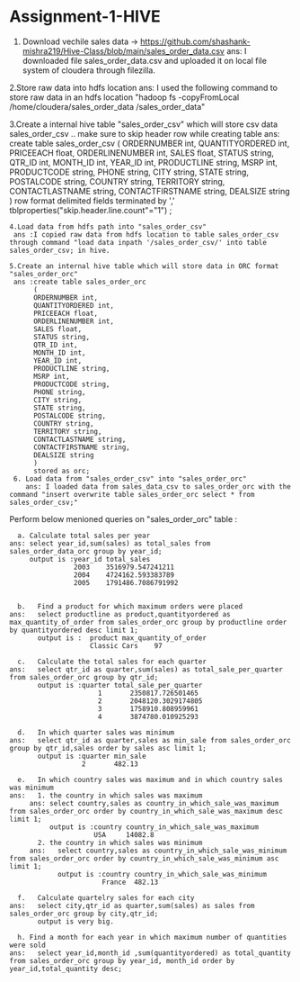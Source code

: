 # Assignment-1-HIVE
1.  Download vechile sales data -> https://github.com/shashank-mishra219/Hive-Class/blob/main/sales_order_data.csv
  ans: I downloaded file sales_order_data.csv and uploaded it on local file system of cloudera through filezilla.



2.Store raw data into hdfs location
  ans:  I used the following command to store raw data in an hdfs location "hadoop fs -copyFromLocal /home/cloudera/sales_order_data /sales_order_data"



3.Create a internal hive table "sales_order_csv" which will store csv data sales_order_csv .. make sure to skip header row while creating table
  ans:
       create table sales_order_csv
       (
       ORDERNUMBER int,
       QUANTITYORDERED int,
       PRICEEACH float,
       ORDERLINENUMBER int,
       SALES float,
       STATUS string,
       QTR_ID int,
       MONTH_ID int,
       YEAR_ID int,
       PRODUCTLINE string,
       MSRP int,
       PRODUCTCODE string,
       PHONE string,
       CITY string,
       STATE string,
       POSTALCODE string,
       COUNTRY string,
       TERRITORY string,
       CONTACTLASTNAME string,
       CONTACTFIRSTNAME string,
       DEALSIZE string
       )
      row format delimited
      fields terminated by ',' 
      tblproperties("skip.header.line.count"="1")
      ;


    4.Load data from hdfs path into "sales_order_csv" 
     ans :I copied raw data from hdfs location to table sales_order_csv through command "load data inpath '/sales_order_csv/' into table sales_order_csv; in hive.

    5.Create an internal hive table which will store data in ORC format "sales_order_orc"
     ans :create table sales_order_orc
          (
          ORDERNUMBER int,
          QUANTITYORDERED int,
          PRICEEACH float,
          ORDERLINENUMBER int,
          SALES float,
          STATUS string,
          QTR_ID int,
          MONTH_ID int,
          YEAR_ID int,
          PRODUCTLINE string,
          MSRP int,
          PRODUCTCODE string,
          PHONE string,
          CITY string,
          STATE string,
          POSTALCODE string,
          COUNTRY string,
          TERRITORY string,
          CONTACTLASTNAME string,
          CONTACTFIRSTNAME string,
          DEALSIZE string
          )
          stored as orc;
     6. Load data from "sales_order_csv" into "sales_order_orc"
        ans: I loaded data from sales_data_csv to sales_order_orc with the command "insert overwrite table sales_order_orc select * from sales_order_csv;"

 Perform below menioned queries on "sales_order_orc" table :


      a. Calculate total sales per year
    ans: select year_id,sum(sales) as total_sales from sales_order_data_orc group by year_id;
         output is :year_id total_sales
                    2003    3516979.547241211
                    2004    4724162.593383789
                    2005    1791486.7086791992

                       
      b.   Find a product for which maximum orders were placed
    ans:   select productline as product,quantityordered as max_quantity_of_order from sales_order_orc group by productline order by quantityordered desc limit 1;
           output is :  product max_quantity_of_order
                        Classic Cars    97

      c.   Calculate the total sales for each quarter
    ans:   select qtr_id as quarter,sum(sales) as total_sale_per_quarter from sales_order_orc group by qtr_id;
           output is :quarter total_sale_per_quarter
                          1       2350817.726501465
                          2       2048120.3029174805
                          3       1758910.808959961
                          4       3874780.010925293

      d.   In which quarter sales was minimum 
    ans:   select qtr_id as quarter,sales as min_sale from sales_order_orc group by qtr_id,sales order by sales asc limit 1;
           output is :quarter min_sale
                      2       482.13
     
      e.   In which country sales was maximum and in which country sales was minimum
    ans:   1. the country in which sales was maximum 
         ans: select country,sales as country_in_which_sale_was_maximum from sales_order_orc order by country_in_which_sale_was_maximum desc limit 1;
              output is :country country_in_which_sale_was_maximum
                         USA     14082.8
           2. the country in which sales was minimum
         ans:   select country,sales as country_in_which_sale_was_minimum from sales_order_orc order by country_in_which_sale_was_minimum asc limit 1;
                output is :country country_in_which_sale_was_minimum
                           France  482.13
      
      f.   Calculate quartelry sales for each city                    
    ans:   select city,qtr_id as quarter,sum(sales) as sales from sales_order_orc group by city,qtr_id;
           output is very big.
      
      h. Find a month for each year in which maximum number of quantities were sold    
    ans:   select year_id,month_id ,sum(quantityordered) as total_quantity from sales_order_orc group by year_id, month_id order by year_id,total_quantity desc;
                   
